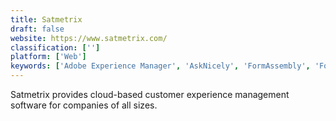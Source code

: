 ```yaml
---
title: Satmetrix
draft: false 
website: https://www.satmetrix.com/
classification: ['']
platform: ['Web']
keywords: ['Adobe Experience Manager', 'AskNicely', 'FormAssembly', 'Formstack', 'Maxymiser', 'Oracle Service Cloud', 'Qualtrics Research Core', 'QuestionPro', 'Survey Monkey', 'SurveyLegend', 'Survicate', 'Typeform', 'Unblu', 'Usabilla', 'WalkMe', 'Wootric', 'Wufoo', 'delighted']
---
```

Satmetrix provides cloud-based customer experience management software for companies of all sizes.